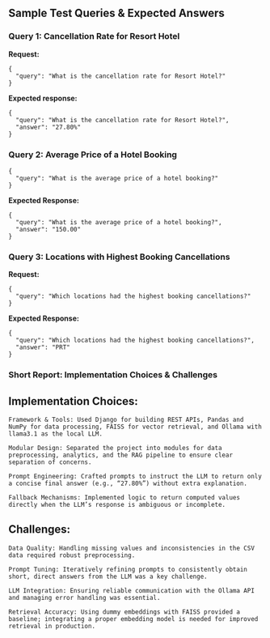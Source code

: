 ## Sample Test Queries & Expected Answers

### Query 1: Cancellation Rate for Resort Hotel
**Request:**
```
{
  "query": "What is the cancellation rate for Resort Hotel?"
}
```
**Expected response:**
```
{
  "query": "What is the cancellation rate for Resort Hotel?",
  "answer": "27.80%"
}
```
### Query 2: Average Price of a Hotel Booking

```
{
  "query": "What is the average price of a hotel booking?"
}
```
**Expected Response:**
```
{
  "query": "What is the average price of a hotel booking?",
  "answer": "150.00"
}

```

### Query 3: Locations with Highest Booking Cancellations
**Request:**
```
{
  "query": "Which locations had the highest booking cancellations?"
}
```
**Expected Response:**

```
{
  "query": "Which locations had the highest booking cancellations?",
  "answer": "PRT"
}
```
### Short Report: Implementation Choices & Challenges

## Implementation Choices:

    Framework & Tools: Used Django for building REST APIs, Pandas and NumPy for data processing, FAISS for vector retrieval, and Ollama with llama3.1 as the local LLM.

    Modular Design: Separated the project into modules for data preprocessing, analytics, and the RAG pipeline to ensure clear separation of concerns.

    Prompt Engineering: Crafted prompts to instruct the LLM to return only a concise final answer (e.g., “27.80%”) without extra explanation.

    Fallback Mechanisms: Implemented logic to return computed values directly when the LLM’s response is ambiguous or incomplete.

## Challenges:

    Data Quality: Handling missing values and inconsistencies in the CSV data required robust preprocessing.

    Prompt Tuning: Iteratively refining prompts to consistently obtain short, direct answers from the LLM was a key challenge.

    LLM Integration: Ensuring reliable communication with the Ollama API and managing error handling was essential.

    Retrieval Accuracy: Using dummy embeddings with FAISS provided a baseline; integrating a proper embedding model is needed for improved retrieval in production.